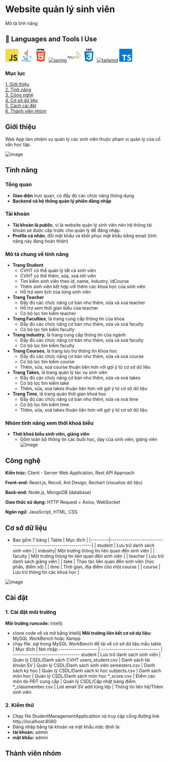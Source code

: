 <h1>Website quản lý sinh viên</h1>
<p>Mô tả tính năng</p>
<h2>🚀 Languages and Tools I Use</h2>
<p><a target="_blank" href="https://raw.githubusercontent.com/devicons/devicon/master/icons/javascript/javascript-original.svg" style="display: inline-block;"><img src="https://raw.githubusercontent.com/devicons/devicon/master/icons/javascript/javascript-original.svg" alt="javascript" width="42" height="42" /></a>
<a target="_blank" href="https://raw.githubusercontent.com/devicons/devicon/master/icons/java/java-original.svg" style="display: inline-block;"><img src="https://raw.githubusercontent.com/devicons/devicon/master/icons/java/java-original.svg" alt="java" width="42" height="42" /></a>
<a target="_blank" href="https://raw.githubusercontent.com/devicons/devicon/master/icons/html5/html5-original-wordmark.svg" style="display: inline-block;"><img src="https://raw.githubusercontent.com/devicons/devicon/master/icons/html5/html5-original-wordmark.svg" alt="html5" width="42" height="42" /></a>
<a target="_blank" href="https://www.vectorlogo.zone/logos/springio/springio-icon.svg" style="display: inline-block;"><img src="https://www.vectorlogo.zone/logos/springio/springio-icon.svg" alt="spring" width="42" height="42" /></a>
<a target="_blank" href="https://raw.githubusercontent.com/devicons/devicon/master/icons/mysql/mysql-original-wordmark.svg" style="display: inline-block;"><img src="https://raw.githubusercontent.com/devicons/devicon/master/icons/mysql/mysql-original-wordmark.svg" alt="mysql" width="42" height="42" /></a>
<a target="_blank" href="https://raw.githubusercontent.com/devicons/devicon/master/icons/css3/css3-original-wordmark.svg" style="display: inline-block;"><img src="https://raw.githubusercontent.com/devicons/devicon/master/icons/css3/css3-original-wordmark.svg" alt="css3" width="42" height="42" /></a>
<a target="_blank" href="https://www.vectorlogo.zone/logos/tailwindcss/tailwindcss-icon.svg" style="display: inline-block;"><img src="https://www.vectorlogo.zone/logos/tailwindcss/tailwindcss-icon.svg" alt="tailwind" width="42" height="42" /></a>
<a target="_blank" href="https://raw.githubusercontent.com/devicons/devicon/master/icons/typescript/typescript-original.svg" style="display: inline-block;"><img src="https://raw.githubusercontent.com/devicons/devicon/master/icons/typescript/typescript-original.svg" alt="typescript" width="42" height="42" /></a></p>

### Mục lục 

[1. Giới thiệu](#giới-thiệu)  
[2. Tính năng](#tính-năng)  
[3. Công nghệ](#công-nghệ)  
[4. Cơ sở dữ liệu](#cơ-sở-dữ-liêu)  
[5. Cách cài đặt](#cài-đặt)  
[6. Thành viên nhóm](#thành-viên-nhóm)

## Giới thiệu

Web App làm nhiệm vụ quản lý các sinh viên thuộc phạm vi quản lý của cố vấn học tập.

![image](https://github.com/user-attachments/assets/ec10f18a-446f-4f61-8f0e-73913175981b)


## Tính năng
### Tổng quan
- **Giao diện** trực quan, có đầy đủ các chức năng thông dụng
- **Backend và hệ thống quản lý phiên đăng nhập** 
### Tài khoản
- **Tài khoản là public**, vì là website quản lý sinh viên nên hệ thông tài khoản sẽ được cấp trước
cho quản lý để đăng nhập.
- **Profile cá nhân**, đổi mật khẩu và khôi phục mật khẩu bằng email (tính năng này đang hoàn thiện)
### Mô tả chung về tính năng
- **Trang Student**
  - CVHT có thể quản lý tất cả sinh viên
  - CVHT có thể thêm, sửa, xoá inh viên
  - Tìm kiếm sinh viên theo id, name, industry, idCourse
  - Thêm sinh viên kết hợp với thêm các khoá học của sinh viên
  - Hỗ trợ xem lịch của từng sinh viên
- **Trang Teacher**
  - Đầy đủ các chức năng cơ bản như thêm, sửa và xoá teacher
  - Hỗ trợ xem thời gian biểu của teacher
  - Có bộ lọc tìm kiếm teacher
- **Trang Faculties**, là trang cung cấp thông tin của khoa
  - Đầy đủ các chức năng cơ bản như thêm, sửa và xoá faculty
  - Có bộ lọc tìm kiếm faculty
- **Trang industry**, là trang cung cấp thông tin của ngành
  - Đầy đủ các chức năng cơ bản như thêm, sửa và xoá faculty
  - Có bộ lọc tìm kiếm faculty
- **Trang Courses**, là trang lưu trư thông tin khoa hoc
  - Đầy đủ các chức năng cơ bản như thêm, sửa và xoá course
  - Có bộ lọc tìm kiếm course
  - Thêm, sửa, xoá course thuận tiện hơn với gợi ý từ cơ sở dữ liệu
- **Trang Takes**, là trang quản lý tác vụ sinh viên
  - Đầy đủ các chức năng cơ bản như thêm, sửa và xoá takes
  - Có bộ lọc tìm kiếm take
  - Thêm, sửa, xoá takes thuận tiện hơn với gợi ý từ cơ sở dữ liệu
- **Trang Time**, là trang quản thời gian khoá học
  - Đầy đủ các chức năng cơ bản như thêm, sửa và xoá time
  - Có bộ lọc tìm kiếm time
  - Thêm, sửa, xoá takes thuận tiện hơn với gợi ý từ cơ sở dữ liệu
### Nhóm tính năng xem thời khoá biểu
- **Thời khoá biểu sinh viên, giảng viên**
  - Gồm toàn bộ thông tin các buổi học, dạy của sinh viên, giảng viên
  ![image](https://github.com/user-attachments/assets/bbb964a5-b401-4058-99e3-8d8ff4c0e6be)


## Công nghệ

**Kiến trúc:** Client - Server Web Application, Rest API Approach

**Front-end:** React.js, Recoil, Ant Design, Rechart (visualize dữ liệu)

**Back-end:** Node.js, MongoDB (database)

**Giao thức sử dụng:** HTTP Request + Axios, WebSocket

**Ngôn ngữ**: JavaScript, HTML, CSS

## Cơ sở dữ liệu

- Bao gồm 7 bảng
| Table   | Mục đích                                                        |
|---------|-----------------------------------------------------------------|
| student | Lưu trữ danh sách sinh viên                                     |
| industry| Một trường thông tin liên quan đến sinh viên                    |
| faculty | Một trường thông tin liên quan đến sinh viên                    |
| teacher | Lưu trữ danh sách giảng viên                                    |
| take    | Thao tác liên quan đến sinh viên (học phần, điểm số)            |
| time    | Thời gian, địa điểm cho một course                              |
| course  | Lưu trữ thông tin các khoá học                                  |


![image](https://github.com/user-attachments/assets/0a284c74-e28f-4063-abad-d8decc2d8980)


## Cài đặt

### 1. Cài đặt môi trường

**Môi trường runcode:** Intellij
- clone code về và mở bằng Intellij
**Môi trường liên kết cơ sở dự liệu:** MySQL WorkBench hoặc Xampp
- chạy file .sql trong MySQL WorkBench để tải về cơ sở dữ liệu mẫu
table               | Mục đích                      | Nơi nhập
------------------- | ----------------------------- | ---------------------------------
student             | Lưu trữ danh sách sinh viên   | Quản lý CSDL/Danh sách CVHT
users_student.csv   | Danh sách tài khoản SV        | Quản lý CSDL/Danh sách sinh viên
semesters.csv       | Danh sách kỳ học              | Quản lý CSDL/Danh sách kì học
subjects.csv        | Danh sách môn học             | Quản lý CSDL/Danh sách môn học
*_score.csv         | Điểm các môn do PĐT cung cấp  | Quản lý CSDL/Cập nhật bảng điểm
*_classmember.csv   | List email SV add từng lớp    | Thông tin liên hệ/Thêm sinh viên

### 2. Kiểm thử

- Chạy file StudentManagementApplicatiton và truy cập cổng đường link http://localhost:8080
- Đăng nhập bằng tài khoản và mật khẩu mặc định là:
- **tài khoản:** admin
- **mật khẩu:** admin


## Thành viên nhóm




